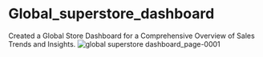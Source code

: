 # Global_superstore_dashboard
Created a Global Store Dashboard for a Comprehensive Overview of Sales Trends and Insights.
![global superstore dashboard_page-0001](https://github.com/chakrabortysanjana/Global_superstore_dashboard/assets/121496809/d23db7b4-0b61-4c53-9f04-c0ddca33e60f)
